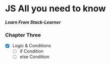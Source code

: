 # JS All you need to know
***Learn From Stack-Learner***

### Chapter Three

- [x] Logic & Conditions
    - [ ] if Condition
    - [ ] else Condition